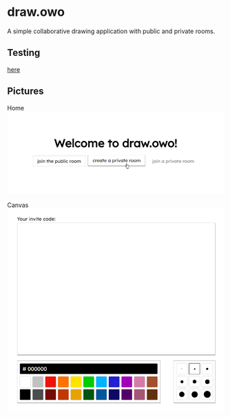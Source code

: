 # draw.owo

A simple collaborative drawing application with public and private rooms.

## Testing

[here](http://owo-draw.herokuapp.com/)

## Pictures

Home
![home](assets/home.png)

Canvas
![canvas](assets/canvas.png)